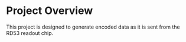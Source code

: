 # Project Overview

This project is designed to generate encoded data as it is sent from the RD53 readout chip.

